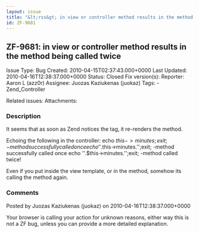```yaml
---
layout: issue
title: "&lt;rss&gt; in view or controller method results in the method being called twice"
id: ZF-9681
---
```


ZF-9681: <rss> in view or controller method results in the method being called twice
------------------------------------------------------------------------------------

 Issue Type: Bug Created: 2010-04-15T02:37:43.000+0000 Last Updated: 2010-04-16T12:38:37.000+0000 Status: Closed Fix version(s): 
 Reporter:  Aaron L (azz0r)  Assignee:  Juozas Kaziukenas (juokaz)  Tags: - Zend\_Controller
 
 Related issues: 
 Attachments: 
### Description

It seems that as soon as Zend notices the tag, it re-renders the method.

Echoing the following in the controller: echo $this->minutes;exit; -method successfully called once echo ''.$this->minutes.'';exit; -method successfully called once echo ''.$this->minutes.'';exit; -method called twice!

Even if you put inside the view template, or in the method, somehow its calling the method again.

 

 

### Comments

Posted by Juozas Kaziukenas (juokaz) on 2010-04-16T12:38:37.000+0000

Your browser is calling your action for unknown reasons, either way this is not a ZF bug, unless you can provide a more detailed explanation.

 

 